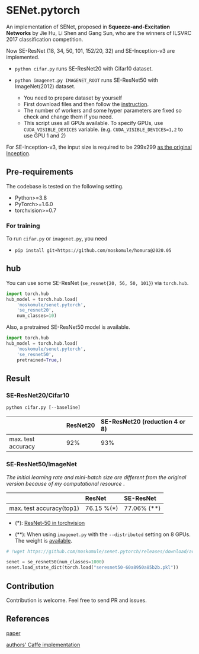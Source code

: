 # SENet.pytorch

An implementation of SENet, proposed in **Squeeze-and-Excitation Networks** by Jie Hu, Li Shen and Gang Sun, who are the winners of ILSVRC 2017 classification competition.

Now SE-ResNet (18, 34, 50, 101, 152/20, 32) and SE-Inception-v3 are implemented.

* `python cifar.py` runs SE-ResNet20 with Cifar10 dataset.

* `python imagenet.py IMAGENET_ROOT` runs SE-ResNet50 with ImageNet(2012) dataset.
    + You need to prepare dataset by yourself
    + First download files and then follow the [instruction](https://github.com/facebook/fb.resnet.torch/blob/master/INSTALL.md#download-the-imagenet-dataset).
    + The number of workers and some hyper parameters are fixed so check and change them if you need.
    + This script uses all GPUs available. To specify GPUs, use `CUDA_VISIBLE_DEVICES` variable. (e.g. `CUDA_VISIBLE_DEVICES=1,2` to use GPU 1 and 2)

For SE-Inception-v3, the input size is required to be 299x299 [as the original Inception](https://github.com/tensorflow/models/tree/master/inception).


## Pre-requirements

The codebase is tested on the following setting.

* Python>=3.8
* PyTorch>=1.6.0
* torchvision>=0.7

### For training

To run `cifar.py` or `imagenet.py`, you need

* `pip install git+https://github.com/moskomule/homura@2020.05`

## hub

You can use some SE-ResNet (`se_resnet{20, 56, 50, 101}`) via `torch.hub`.

```python
import torch.hub
hub_model = torch.hub.load(
    'moskomule/senet.pytorch',
    'se_resnet20',
    num_classes=10)
```

Also, a pretrained SE-ResNet50 model is available.

```python
import torch.hub
hub_model = torch.hub.load(
    'moskomule/senet.pytorch',
    'se_resnet50',
    pretrained=True,)
 ```

## Result

### SE-ResNet20/Cifar10

```
python cifar.py [--baseline]
```

|                  | ResNet20       | SE-ResNet20 (reduction 4 or 8)    |
|:-------------    | :------------- | :------------- |
|max. test accuracy|  92%           | 93%            |

### SE-ResNet50/ImageNet

*The initial learning rate and mini-batch size are different from the original version because of my computational resource* .

|                  | ResNet         | SE-ResNet      |
|:-------------    | :------------- | :------------- |
|max. test accuracy(top1)|  76.15 %(*)             | 77.06% (**)          |


+ (*): [ResNet-50 in torchvision](https://pytorch.org/docs/stable/torchvision/models.html)

+ (**): When using `imagenet.py` with the `--distributed` setting on 8 GPUs. The weight is [available](https://github.com/moskomule/senet.pytorch/releases/download/archive/seresnet50-60a8950a85b2b.pkl).

```python
# !wget https://github.com/moskomule/senet.pytorch/releases/download/archive/seresnet50-60a8950a85b2b.pkl

senet = se_resnet50(num_classes=1000)
senet.load_state_dict(torch.load("seresnet50-60a8950a85b2b.pkl"))
```


## Contribution

Contribution is welcome. Feel free to send PR and issues.

## References

[paper](https://arxiv.org/pdf/1709.01507.pdf)

[authors' Caffe implementation](https://github.com/hujie-frank/SENet)

